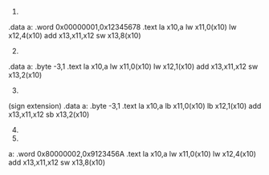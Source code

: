 
1)
.data
a: .word 0x00000001,0x12345678
.text
la x10,a
lw x11,0(x10)
lw x12,4(x10)
add x13,x11,x12
sw x13,8(x10)


2)
.data
a: .byte -3,1
.text
la x10,a
lw x11,0(x10)
lw x12,1(x10)
add x13,x11,x12
sw x13,2(x10)


3)
(sign extension)
.data
a: .byte -3,1
.text
la x10,a
lb x11,0(x10)
lb x12,1(x10)
add x13,x11,x12
sb x13,2(x10)


4)

5)
a: .word 0x80000002,0x9123456A
.text
la x10,a
lw x11,0(x10)
lw x12,4(x10)
add x13,x11,x12
sw x13,8(x10)

